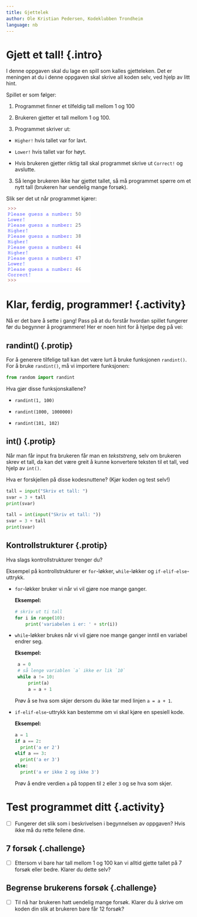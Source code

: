 ```yaml
---
title: Gjettelek
author: Ole Kristian Pedersen, Kodeklubben Trondheim
language: nb
---
```



# Gjett et tall! {.intro}

I denne oppgaven skal du lage en spill som kalles gjetteleken. Det er meningen
at du i denne oppgaven skal skrive all koden selv, ved hjelp av litt hint.

Spillet er som følger:

1. Programmet finner et tilfeldig tall mellom 1 og 100

1. Brukeren gjetter et tall mellom 1 og 100.

2. Programmet skriver ut:

  * `Higher!` hvis tallet var for lavt.

  * `Lower!` hvis tallet var for høyt.

  * Hvis brukeren gjetter riktig tall skal programmet skrive ut `Correct!` og
    avslutte.

3. Så lenge brukeren ikke har gjettet tallet, så må programmet spørre om et nytt
  tall (brukeren har uendelig mange forsøk).

Slik ser det ut når programmet kjører:

![Illustrasjon av et ferdig gjettelek spill](python_guessing_game.png)


# Klar, ferdig, programmer! {.activity}

Nå er det bare å sette i gang! Pass på at du forstår hvordan spillet fungerer
før du begynner å programmere! Her er noen hint for å hjelpe deg på vei:

## randint() {.protip}

For å generere tilfelige tall kan det være lurt å bruke funksjonen `randint()`.
For å bruke `randint()`, må vi importere funksjonen:

```python
from random import randint
```

Hva gjør disse funksjonskallene?

* `randint(1, 100)`

* `randint(1000, 1000000)`

* `randint(101, 102)`

## int() {.protip}

Når man får input fra brukeren får man en *tekststreng*, selv om brukeren skrev
et tall, da kan det være greit å kunne konvertere teksten til et tall, ved hjelp
av `int()`.

Hva er forskjellen på disse kodesnuttene? (Kjør koden og test selv!)

```python
tall = input("Skriv et tall: ")
svar = 3 + tall
print(svar)
```

```python
tall = int(input("Skriv et tall: "))
svar = 3 + tall
print(svar)
```

## Kontrollstrukturer {.protip}

Hva slags kontrollstrukturer trenger du?

Eksempel på kontrollstrukturer er `for`-løkker, `while`-løkker og
`if-elif-else`-uttrykk.

- `for`-løkker bruker vi når vi vil gjøre noe mange ganger.

  **Eksempel:**

  ```python
  # skriv ut ti tall
  for i in range(10):
      print('variabelen i er: ' + str(i))
  ```

- `while`-løkker brukes når vi vil gjøre noe mange ganger inntil en variabel
  endrer seg.

  **Eksempel:**

  ```python
   a = 0
   # så lenge variablen `a` ikke er lik `10`
   while a != 10:
       print(a)
       a = a + 1
  ```

  Prøv å se hva som skjer dersom du ikke tar med linjen `a = a + 1`.

- `if-elif-else`-uttrykk kan bestemme om vi skal kjøre en spesiell kode.

  **Eksempel:**

  ```python
  a = 1
  if a == 2:
    print('a er 2')
  elif a == 3:
    print('a er 3')
  else:
    print('a er ikke 2 og ikke 3')
  ```

  Prøv å endre verdien `a` på toppen til `2` eller `3` og se hva som skjer.


# Test programmet ditt {.activity}

- [ ] Fungerer det slik som i beskrivelsen i begynnelsen av oppgaven? Hvis ikke
  må du rette feilene dine.

## 7 forsøk {.challenge}

- [ ] Ettersom vi bare har tall mellom 1 og 100 kan vi alltid gjette tallet på 7
  forsøk eller bedre. Klarer du dette selv?

## Begrense brukerens forsøk {.challenge}

- [ ] Til nå har brukeren hatt uendelig mange forsøk. Klarer du å skrive om
  koden din slik at brukeren bare får 12 forsøk?
